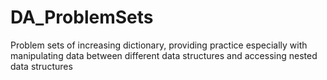 # DA_ProblemSets
Problem sets of increasing dictionary, providing practice especially with manipulating data between different data structures and accessing nested data structures
